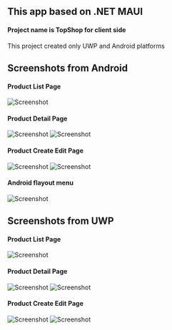 ﻿## This app based on .NET MAUI
#### Project name is TopShop for client side
This project created only UWP and Android platforms
## Screenshots from Android
#### Product List Page
![Screenshot](Screenshots/android-product-list.png)
#### Product Detail Page
![Screenshot](Screenshots/android-product-detail-1.png)
![Screenshot](Screenshots/android-product-detail-2.png)
#### Product Create Edit Page
![Screenshot](Screenshots/android-create-edit-product-1.png)
![Screenshot](Screenshots/android-create-edit-product-2.png)
#### Android flayout menu
![Screenshot](Screenshots/android-flayout-menu.png)

## Screenshots from UWP
#### Product List Page
![Screenshot](Screenshots/uwp-product-list.png)
#### Product Detail Page
![Screenshot](Screenshots/uwp-product-detail-1.png)
![Screenshot](Screenshots/uwp-product-detail-2.png)
#### Product Create Edit Page
![Screenshot](Screenshots/uwp-create-edit-product-1.png)
![Screenshot](Screenshots/uwp-create-edit-product-2.png)
